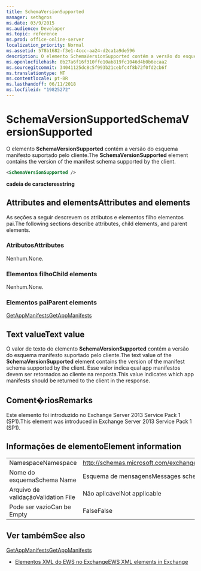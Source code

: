 ```yaml
---
title: SchemaVersionSupported
manager: sethgros
ms.date: 03/9/2015
ms.audience: Developer
ms.topic: reference
ms.prod: office-online-server
localization_priority: Normal
ms.assetid: 578b1682-f3e1-4ccc-aa24-d2ca1a9de596
description: O elemento SchemaVersionSupported contém a versão do esquema manifesto suportado pelo cliente.
ms.openlocfilehash: 0b27a6f16f310ffe10ab819fc1046d4b0b6ecaa2
ms.sourcegitcommit: 34041125dc8c5f993b21cebfc4f8b72f0fd2cb6f
ms.translationtype: MT
ms.contentlocale: pt-BR
ms.lasthandoff: 06/11/2018
ms.locfileid: "19825272"
---
```

# <a name="schemaversionsupported"></a><span data-ttu-id="31bc1-103">SchemaVersionSupported</span><span class="sxs-lookup"><span data-stu-id="31bc1-103">SchemaVersionSupported</span></span>

<span data-ttu-id="31bc1-104">O elemento **SchemaVersionSupported** contém a versão do esquema manifesto suportado pelo cliente.</span><span class="sxs-lookup"><span data-stu-id="31bc1-104">The **SchemaVersionSupported** element contains the version of the manifest schema supported by the client.</span></span> 
  
```XML
<SchemaVersionSupported />
```

 <span data-ttu-id="31bc1-105">**cadeia de caracteres**</span><span class="sxs-lookup"><span data-stu-id="31bc1-105">**string**</span></span>
## <a name="attributes-and-elements"></a><span data-ttu-id="31bc1-106">Attributes and elements</span><span class="sxs-lookup"><span data-stu-id="31bc1-106">Attributes and elements</span></span>

<span data-ttu-id="31bc1-107">As seções a seguir descrevem os atributos e elementos filho elementos pai.</span><span class="sxs-lookup"><span data-stu-id="31bc1-107">The following sections describe attributes, child elements, and parent elements.</span></span>
  
### <a name="attributes"></a><span data-ttu-id="31bc1-108">Atributos</span><span class="sxs-lookup"><span data-stu-id="31bc1-108">Attributes</span></span>

<span data-ttu-id="31bc1-109">Nenhum.</span><span class="sxs-lookup"><span data-stu-id="31bc1-109">None.</span></span>
  
### <a name="child-elements"></a><span data-ttu-id="31bc1-110">Elementos filho</span><span class="sxs-lookup"><span data-stu-id="31bc1-110">Child elements</span></span>

<span data-ttu-id="31bc1-111">Nenhum.</span><span class="sxs-lookup"><span data-stu-id="31bc1-111">None.</span></span>
  
### <a name="parent-elements"></a><span data-ttu-id="31bc1-112">Elementos pai</span><span class="sxs-lookup"><span data-stu-id="31bc1-112">Parent elements</span></span>

[<span data-ttu-id="31bc1-113">GetAppManifests</span><span class="sxs-lookup"><span data-stu-id="31bc1-113">GetAppManifests</span></span>](getappmanifests.md)
  
## <a name="text-value"></a><span data-ttu-id="31bc1-114">Text value</span><span class="sxs-lookup"><span data-stu-id="31bc1-114">Text value</span></span>

<span data-ttu-id="31bc1-115">O valor de texto do elemento **SchemaVersionSupported** contém a versão do esquema manifesto suportado pelo cliente.</span><span class="sxs-lookup"><span data-stu-id="31bc1-115">The text value of the **SchemaVersionSupported** element contains the version of the manifest schema supported by the client.</span></span> <span data-ttu-id="31bc1-116">Esse valor indica qual app manifestos devem ser retornados ao cliente na resposta.</span><span class="sxs-lookup"><span data-stu-id="31bc1-116">This value indicates which app manifests should be returned to the client in the response.</span></span> 
  
## <a name="remarks"></a><span data-ttu-id="31bc1-117">Coment�rios</span><span class="sxs-lookup"><span data-stu-id="31bc1-117">Remarks</span></span>

<span data-ttu-id="31bc1-118">Este elemento foi introduzido no Exchange Server 2013 Service Pack 1 (SP1).</span><span class="sxs-lookup"><span data-stu-id="31bc1-118">This element was introduced in Exchange Server 2013 Service Pack 1 (SP1).</span></span>
  
## <a name="element-information"></a><span data-ttu-id="31bc1-119">Informações de elemento</span><span class="sxs-lookup"><span data-stu-id="31bc1-119">Element information</span></span>

|||
|:-----|:-----|
|<span data-ttu-id="31bc1-120">Namespace</span><span class="sxs-lookup"><span data-stu-id="31bc1-120">Namespace</span></span>  <br/> | http://schemas.microsoft.com/exchange/services/2006/messages  <br/> |
|<span data-ttu-id="31bc1-121">Nome do esquema</span><span class="sxs-lookup"><span data-stu-id="31bc1-121">Schema Name</span></span>  <br/> |<span data-ttu-id="31bc1-122">Esquema de mensagens</span><span class="sxs-lookup"><span data-stu-id="31bc1-122">Messages schema</span></span>  <br/> |
|<span data-ttu-id="31bc1-123">Arquivo de validação</span><span class="sxs-lookup"><span data-stu-id="31bc1-123">Validation File</span></span>  <br/> |<span data-ttu-id="31bc1-124">Não aplicável</span><span class="sxs-lookup"><span data-stu-id="31bc1-124">Not applicable</span></span>  <br/> |
|<span data-ttu-id="31bc1-125">Pode ser vazio</span><span class="sxs-lookup"><span data-stu-id="31bc1-125">Can be Empty</span></span>  <br/> |<span data-ttu-id="31bc1-126">False</span><span class="sxs-lookup"><span data-stu-id="31bc1-126">False</span></span>  <br/> |
   
## <a name="see-also"></a><span data-ttu-id="31bc1-127">Ver também</span><span class="sxs-lookup"><span data-stu-id="31bc1-127">See also</span></span>



[<span data-ttu-id="31bc1-128">GetAppManifests</span><span class="sxs-lookup"><span data-stu-id="31bc1-128">GetAppManifests</span></span>](getappmanifests.md)


- [<span data-ttu-id="31bc1-129">Elementos XML do EWS no Exchange</span><span class="sxs-lookup"><span data-stu-id="31bc1-129">EWS XML elements in Exchange</span></span>](ews-xml-elements-in-exchange.md)

